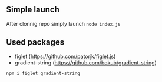 ## Simple launch 
After clonnig repo simply launch `node index.js`

## Used packages 
- figlet (https://github.com/patorjk/figlet.js)
- gradient-string (https://github.com/bokub/gradient-string)

`npm i figlet gradient-string`
